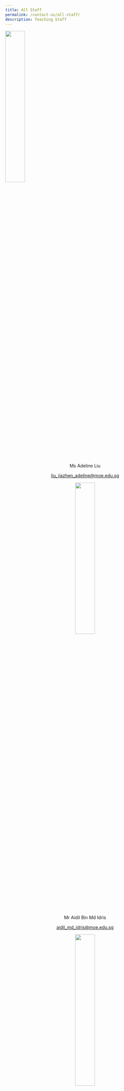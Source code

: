 ```yaml
---
title: All Staff
permalink: /contact-us/all-staff/
description: Teaching Staff
---
```

<img style="width:35%" src="/images/Ms%20Liu%20Jiazhen%20Adeline.jpg">

<center>Ms Adeline Liu  
	
[liu\_jiazhen\_adeline@moe.edu.sg](mailto:liu_jiazhen_adeline@moe.edu.sg)

<img style="width:35%" src="/images/Mr%20Aidil%20Bin%20Md%20Idris.jpeg">

<center>Mr Aidil Bin Md Idris      
	
 [aidil\_md\_idris@moe.edu.sg](mailto:aidil_md_idris@moe.edu.sg)

<img style="width:35%" src="/images/Alvin%20Tan.jpeg">

<center>Mr Alvin Tan Jia Jie 
	
[tan\_jia\_jie@moe.edu.sg](mailto:tan\_jia\_jie@moe.edu.sg)

<img style="width:35%" src="/images/Mdm%20Ang%20Choon%20Keow.jpeg">

Mdm Ang Choon Keow <br> [ang\_choon\_keow@moe.edu.sg](mailto:ang_choon_keow@moe.edu.sg)


<img style="width:35%" src="/images/mr%20chan%20bin%20chuan.jpeg">

Mr&nbsp;Chan Bin Chuan                          
[chan\_bin\_chuan@moe.edu.sg](mailto:chan_bin_chuan@moe.edu.sg)

<img style="width:35%" src="/images/Ms%20Chan%20Lay%20Leng.jpeg">

Ms Chan Lay Leng, Chloe<br>
[chan\_lay\_leng@moe.edu.sg](mailto:chan_lay_leng@moe.edu.sg)



<img style="width:35%" src="/images/Mr%20Chan%20Siew%20Kwai.jpeg">

Mr Chan Siew Kwai            
[chan\_siew\_kwai@moe.edu.sg](mailto:chan_siew_kwai@moe.edu.sg)

<img style="width:35%" src="/images/Mdm%20Chen%20Liping.jpeg">

Mdm Chen Liping  
[chen\_liping@moe.edu.sg](mailto:chen_liping@moe.edu.sg)

<img style="width:35%" src="/images/Mrs%20Cheong%20Poh%20Suan.jpeg">

Mrs Cheong Poh Suan   
[soh\_poh\_suan@moe.edu.sg](mailto:soh_poh_suan@moe.edu.sg)

<img style="width:35%" src="/images/Mr%20Chia%20Chun%20Keong.jpeg">

Mr Chia Chun Keong  
[chia\_chun\_keong@moe.edu.sg](mailto:chia_chun_keong@moe.edu.sg)



<img style="width:35%" src="/images/Mr%20Chidambaram%20Saravanan.jpeg">

Mr Chidambaram Saravanan <br>
[chidambaram\_saravanan@moe.edu.sg](mailto:chidambaram_saravanan@moe.edu.sg)

<img style="width:35%" src="/images/Mrs%20Chin%20Leong%20Hwai%20Ee%20Stella.jpeg">

Mrs Chin-Leong Hwai Ee, Stella <br>
[leong\_hwai\_ee\_stella@moe.edu.sg](mailto:leong_hwai_ee_stella@moe.edu.sg)

<img style="width:35%" src="/images/mr%20chng%20chia%20yii.jpeg">

Mr&nbsp;Chng Chia Yi    
[chng\_chia\_yi@moe.edu.sg](mailto:chng_chia_yi@moe.edu.sg)


Mr Chua Keng Yeow  
[chua\_keng\_yeow@moe.edu.sg](mailto:chua_keng_yeow@moe.edu.sg)

<img style="width:35%" src="/images/Mrs%20Chua%20Teng%20May%20Hwee%20Teresa.jpeg">

Mrs Chua-Teng May Hwee Teresa<br>
[teng\_may\_hwee\_teresa@moe.edu.sg](mailto:teng_may_hwee_teresa@moe.edu.sg)

<img style="width:35%" src="/images/ms%20sandy%20ee.jpeg">

Ms Ee Wen Lin, Sandy 
[ee\_wen\_lin\_sandy@moe.edu.sg](mailto:ee_wen_lin_sandy@moe.edu.sg)

<img style="width:35%" src="/images/Ms%20Eng%20Chia%20Lee.jpeg">

Ms Eng Chia Lee    
[eng\_chia\_lee@moe.edu.sg](mailto:eng_chia_lee@moe.edu.sg)

<img style="width:35%" src="/images/Ms%20Hamizah%20Begum%20Bte%20Md%20Hanif.jpeg">

Ms Hamizah Begum Bte Md Hanif 
[hamizah\_begum\_mohd\_hanif@moe.edu.sg](mailto:hamizah_begum_mohd_hanif@moe.edu.sg)

<img style="width:35%" src="/images/Ms%20He%20Meiyu.jpeg">

Ms He Meiyu   
[he\_meiyu@moe.edu.sg](mailto:he_meiyu@moe.edu.sg)

<img style="width:35%" src="/images/Ms%20Heng%20Hui%20Zhen.jpeg">

Ms Heng Hui Zhen    
[heng\_hui\_zhen@moe.edu.sg](mailto:heng_hui_zhen@moe.edu.sg)

<img style="width:35%" src="/images/Ms%20Ho%20Xiu%20Hui,%20Tessa.jpg">

Ms Ho Xiu Hui Tessa   
[ho\_xiu\_hui\_tessa@moe.edu.sg](mailto:ho_xiu_hui_tessa@moe.edu.sg)



<img style="width:35%" src="/images/ms%20joyner%20tay%20kai%20ling.jpeg">

Ms&nbsp;Joyner Tay        
[tay\_kai\_ling\_joyner@moe.edu.sg](mailto:tay_kai_ling_joyner@moe.edu.sg)

<img style="width:35%" src="/images/Mr%20Kamal%20Bin%20Yacob.jpeg">

Mr Kamal Bin Yacob <br>
[kamal\_yacob@moe.edu.sg](mailto:kamal_yacob@moe.edu.sg)

		
	
<img style="width:35%" src="/images/karine.jpeg">
	Mrs Karine Nai <br>
	
[nai\_sok\_khoon\_karine@moe.edu.sg](mailto:nai_sok_khoon_karine@moe.edu.sg)
	
<img style="width:35%" src="/images/Mr%20Ke%20Kaijie%20Justin.jpeg">

Mr Ke Kaijie, Justin   
[ke\_kaijie\_justin@moe.edu.sg](mailto:ke_kaijie_justin@moe.edu.sg)

<img style="width:35%" src="/images/Kishan%20School%20Website.jpeg">

Mr&nbsp;Kishan Kannan  
[kishan\_kannan@moe.edu.sg](mailto:kishan_kannan@moe.edu.sg)

<img style="width:35%" src="/images/Doreen.png">

Ms&nbsp;Lau&nbsp;Ying&nbsp;Ying Doreen<br>
[lau\_ying\_ying\_doreen@moe.edu.sg](mailto:lau_ying_ying_doreen@moe.edu.sg)

<img style="width:35%" src="/images/miss%20rachel%20lee%20jueyi.jpeg">

Ms Lee Jueyi, Rachel    
[rachel\_lee\_jueyi@moe.edu.sg](mailto:rachel_lee_jueyi@moe.edu.sg)

<img style="width:35%" src="/images/Mrs%20Lehming%20Teo%20Shi%20Hui%20Rachel.jpeg">

Mrs Lehming-Teo Shi Hui, Rachel<br>
[teo\_shi\_hui\_rachel@moe.edu.sg](mailto:teo_shi_hui_rachel@moe.edu.sg)

<img style="width:35%" src="/images/Ms%20Li%20Qianyi.jpeg">

Ms Li Qianyi <br>
[li_qianyi@moe.edu.sg](mailto:li_qianyi@moe.edu.sg)

<img style="width:35%" src="/images/Ms%20Lim%20Keng%20Woon%20Madeline.jpeg">

Ms Lim Keng Woon, Madeline <br>
[lim_keng_woon_madeline@moe.edu.sg](mailto:lim_keng_woon_madeline@moe.edu.sg)

<img style="width:35%" src="/images/Mr%20Jeremy.jpeg">

Mr Lim Liangcai, Jeremy <br>
[lim_liangcai_jeremy@moe.edu.sg](mailto:lim_liangcai_jeremy@moe.edu.sg)
 
<img style="width:35%" src="/images/mrs%20ng%20lye%20sim.jpeg">

Mrs Lim Lye Sim  <br>
[ng_lye_sim@moe.edu.sg](mailto:ng_lye_sim@moe.edu.sg)
 
<img style="width:35%" src="/images/ms%20lim%20tze%20min%20joyce_1.jpeg">

Ms Lim Tze Min Joyce <br>
[lim_tze_min@moe.edu.sg](mailto:lim_tze_min@moe.edu.sg)


<img style="width:35%" src="/images/Mrs%20Lim%20Quek%20Chwee%20Tiang%20Linda.jpeg">

Mrs Lim-Quek Chwee Tiang, Linda <br>
[quek_chwee_tiang_linda@moe.edu.sg](mailto:quek_chwee_tiang_linda@moe.edu.sg)

<img style="width:35%" src="/images/Ms%20Low%20Li%20Qing.jpg">

Ms Low Liqing <br>
[low_liqing@moe.edu.sg](mailto:low_liqing@moe.edu.sg)

<img style="width:35%" src="/images/Mr%20Mohideeen%20Nizar.jpeg">

Mr Mohideen Nizar s/o Anwar <br>
[mohideen_nizar_anwar@moe.edu.sg](mailto:mohideen_nizar_anwar@moe.edu.sg)
 
 <img style="width:35%" src="/images/Mdm%20Mursalina.jpeg">
 
Mdm Mursalina Bte Mohd Saim <br>
[mursalina_mohd_saim@moe.edu.sg](mailto:mursalina_mohd_saim@moe.edu.sg)

<img style="width:35%" src="/images/Mdm%20Natarajan%20Umarani%20(Teacher).jpg">

Ms Natarajan Umarani <br>
[natarajan_umarani@moe.edu.sg](mailto:natarajan_umarani@moe.edu.sg)

<img style="width:35%" src="/images/Mr%20Ng%20Loong%20Kin,%20Alvin.jpg">

Mr Ng Loong Kin, Alvin <br>
[ng_loong_kin_alvin@moe.edu.sg](mailto:ng_loong_kin_alvin@moe.edu.sg)

<img style="width:35%" src="/images/Ms%20Nurul%20Farhanah%20Bte%20Ramlan.jpg">

Ms Nurul Farhanah Bte Ramlan <br>
[nurul_farhanah_binte_ramlan@moe.edu.sg](mailto:nurul_farhanah_binte_ramlan@moe.edu.sg)

<img style="width:35%" src="/images/Mrs%20Peh%20Yeo%20Hwee%20Ching%20Magdelene.jpeg">

Mrs Peh-Yeo Hwee Ching Magdalene <br>
[yeo_hwee_ching_magdalene@moe.edu.sg](mailto:yeo_hwee_ching_magdalene@moe.edu.sg)

<img style="width:35%" src="/images/mr%20phua%20chwee%20ghua.jpeg">

Mr Phua Chwee Ghua <br>
[phua_chwee_ghua@moe.edu.sg](mailto:phua_chwee_ghua@moe.edu.sg) 

<img style="width:35%" src="/images/Mdm%20Rajamanickam.jpeg">

Mdm Rajamanickam Renuka <br>
[rajamanickam_renuka@moe.edu.sg](mailto:rajamanickam_renuka@moe.edu.sg)

<img style="width:35%" src="/images/Mdm%20Rashidah%20Kassim.jpeg">

Mdm Rashidah Kassim <br>
[rashidah_kassim@moe.edu.sg](mailto:rashidah_kassim@moe.edu.sg)

<img style="width:35%" src="/images/Mr%20Mohamed%20Ressal.jpeg">

Mr Mohamed Ressal Mohamed Raffi <br>
[mohamed_ressal_mohamed_raffi@moe.edu.sg](mailto:mohamed_ressal_mohamed_raffi@moe.edu.sg)

<img style="width:35%" src="/images/Mdm%20Rosezalina.jpeg">

Mdm Rosezalina Bte Asmoin <br>
[rosezalina_asmoin@moe.edu.sg](mailto:rosezalina_asmoin@moe.edu.sg)

<img style="width:35%" src="/images/Mr%20See%20Gim%20Hwee%20(1).jpg">

Mr See Gim Hwee <br>
[see_gim_hwee@moe.edu.sg](mailto:see_gim_hwee@moe.edu.sg) 

<img style="width:35%" src="/images/Ms%20Sia%20Gee%20Han.jpeg">

Ms Sia Gee Han, Karen <br>
[karen_sia_gee_han@moe.edu.sg](mailto:karen_sia_gee_han@moe.edu.sg)



<img style="width:35%" src="/images/Mdm%20Sheetal%20Sonawane.jpeg">

Ms Sheetal Sonawane <br>
[sheetal_madhukar_sonawane@moe.edu.sg](mailto:sheetal_madhukar_sonawane@moe.edu.sg)

<img style="width:35%" src="/images/Ms%20Sim%20Shin%20Jie.jpg">

Ms Sim Shin Jie <br>
[sim_shin_jie@moe.edu.sg](mailto:sim_shin_jie@moe.edu.sg)

<img style="width:35%" src="/images/ms%20siti%20nurwati%20dalduri.jpeg">

Ms Siti Nurwati Dalduri <br>
[siti_nurwati_dalduri@moe.edu.sg](mailto:siti_nurwati_dalduri@moe.edu.sg) 

<img style="width:35%" src="/images/Ms%20Soon%20Si%20Lin%20Jocelyn%20(Teacher).png">

Ms Soon Si Lin Jocelyn <br>
[soon_si_lin_jocelyn@moe.edu.sg](mailto:soon_si_lin_jocelyn@moe.edu.sg) 

<img style="width:35%" src="/images/Ms%20Sophia%20Ng%20Jia%20Ming.jpg">

Ms Sophia Ng <br>
[sophia_ng_jia_ming@moe.edu.sg](mailto:sophia_ng_jia_ming@moe.edu.sg)

<img style="width:35%" src="/images/Ms%20Sumitha.jpeg">

Mdm Sumitha Kirsnan <br>
[sumitha_kirsnan@moe.edu.sg](mailto:sumitha_kirsnan@moe.edu.sg)

<img style="width:35%" src="/images/Ms%20Syafiqah%20Binte%20Zaini.jpg">

Ms Syafiqah Binte Zaini <br>
[syafiqah_zaini@moe.edu.sg](mailto:syafiqah_zaini@moe.edu.sg)

<img style="width:35%" src="/images/Mr%20Tan%20Chor%20Seng.jpg">

Mr Tan Chor Seng <br>
[tan_chor_seng_a@moe.edu.sg](mailto:tan_chor_seng_a@moe.edu.sg)

<img style="width:35%" src="/images/Ms%20Joycelyn.jpeg">

Ms Tan E-Fung, Joycelyn <br>
[tan_e_fung_joycelyn@moe.edu.sg](mailto:tan_e_fung_joycelyn@moe.edu.sg)

<img style="width:35%" src="/images/Mr%20Peter.jpeg">

Mr Tan Eng Hoe, Peter <br>
[peter_tan_eng_hoe@moe.edu.sg](mailto:peter_tan_eng_hoe@moe.edu.sg)

<img style="width:35%" src="/images/Mr%20John.jpeg">

Mr Tan Hong Soong, John <br>
[tan_hong_soong@moe.edu.sg](mailto:tan_hong_soong@moe.edu.sg)

<img style="width:35%" src="/images/mr%20tan%20jit%20jin.jpeg">

Mr Tan Jit Jin <br>
[tan_jit_jin@moe.edu.sg](mailto:tan_jit_jin@moe.edu.sg)

<img style="width:35%" src="/images/ms%20tan%20kay%20shin.jpeg">

Mdm Tan Kay Shin <br>
[tan_kay_shin@moe.edu.sg](mailto:tan_kay_shin@moe.edu.sg)

<img style="width:35%" src="/images/Mr%20Tan%20Kiang%20Chye.jpeg">

Mr Tan Kiang Chye <br>
[tan_kiang_chye@moe.edu.sg](mailto:tan_kiang_chye@moe.edu.sg)


<img style="width:35%" src="/images/Mr%20Tan%20Liang%20Hooi.jpeg">

Mr Tan Liang Hooi <br>
[tan_liang_hooi@moe.edu.sg](mailto:tan_liang_hooi@moe.edu.sg)

<img style="width:35%" src="/images/kenneth.jpeg">

Mr Tan Ming Hon, Kenneth <br>
[tan_ming_hon@moe.edu.sg](mailto:tan_ming_hon@moe.edu.sg)

<img style="width:35%" src="/images/mr%20tan%20teck%20soon.jpeg">

Mr Tan Teck Soon <br>
[tan_teck_soon@moe.edu.sg](mailto:tan_teck_soon@moe.edu.sg) 

<img style="width:35%" src="/images/Mr%20Tan%20Ser%20Yong.jpeg">

Mr Tan Ser Yong, Philip <br>
[tan_ser_yong_philip@moe.edu.sg](mailto:tan_ser_yong_philip@moe.edu.sg)

<img style="width:35%" src="/images/Mrs%20Tan%20Wong%20Siew%20Har.jpeg">

Mrs Tan-Wong Siew Har, Winnie <br>
[wong_siew_har_winnie@moe.edu.sg](mailto:wong_siew_har_winnie@moe.edu.sg)

<img style="width:35%" src="/images/Timothy.jpeg">

Mr Tang Xu Yang Timothy <br>
[tang_xu_yang_timothy@moe.edu.sg](mailto:tang_xu_yang_timothy@moe.edu.sg)

<img style="width:35%" src="/images/Mrs%20Tan%20Wen%20Yi.jpeg">

Mrs Tan Wen Yi <br>
[tan_wen_yi@moe.edu.sg](mailto:tan_wen_yi@moe.edu.sg)

<img style="width:35%" src="/images/Mrs%20Teng%20Tay%20Soo%20Chin.jpeg">

Mrs Teng-Tay Soo Chin, Emmeline <br>
[tay_soo_chin_emmeline@moe.edu.sg](mailto:tay_soo_chin_emmeline@moe.edu.sg)

<img style="width:35%" src="/images/Ms%20Teo%20Li%20Yin.jpeg">

Ms Teo Li Yin <br>
[teo_li_yin@moe.edu.sg](mailto:teo_li_yin@moe.edu.sg)

<img style="width:35%" src="/images/teochaiyeow.jpeg">

Mr Teo Chai Yaw <br>
[teo_chai_yaw@moe.edu.sg](mailto:teo_chai_yaw@moe.edu.sg)

<img style="width:35%" src="/images/Ms%20Teo%20Wei%20Na.jpeg">

Ms Teo Wei Na <br>
[teo_wei_na@moe.edu.sg](mailto:teo_wei_na@moe.edu.sg)

<img style="width:35%" src="/images/mr%20thomas%20law%20choon%20ting.jpeg">

Mr Thomas Law <br>
[law_choon_ting_thomas@moe.edu.sg](mailto:law_choon_ting_thomas@moe.edu.sg) 

<img style="width:35%" src="/images/Valane%20Passport%20Photo%202.jpeg">

Ms Tnee Li Ling, Valane <br>
[tnee_li_ling_valane@moe.edu.sg](mailto:tnee_li_ling_valane@moe.edu.sg)

<img style="width:35%" src="/images/tracy_tey.jpeg">
Ms Tracy Tey <br>
	
[tracy_tey_pin_pin@moe.edu.sg](mailto:tracy_tey_pin_pin@moe.edu.sg)

<img style="width:35%" src="/images/Ms%20Wee%20Ni%20Swen.jpg">

Ms Wee Ni Swen <br>
[wee_ni_swen@moe.edu.sg](mailto:wee_ni_swen@moe.edu.sg)

<img style="width:35%" src="/images/Ms%20Wee%20Yee%20Ing.jpg">

Ms Wee Yee Ing <br>
[wee_yee_ing@moe.edu.sg](mailto:wee_yee_ing@moe.edu.sg)

<img style="width:35%" src="/images/Mrs%20Wee%20Loh%20Wee%20Sin.jpeg">

Mrs Wee-Loh Wee Sin <br>
[loh_wee_sin@moe.edu.sg](mailto:loh_wee_sin@moe.edu.sg)

<img style="width:35%" src="/images/Ms%20Woong%20Choy%20Wan.jpeg">

Ms Woong Choy Wan <br>
[woong_choy_wan@moe.edu.sg](mailto:woong_choy_wan@moe.edu.sg)

<img style="width:35%" src="/images/Mr%20Andy.jpeg">

Mr Yap Jin Hua, Andy <br>
[yap_jin_hua_andy@moe.edu.sg](mailto:yap_jin_hua_andy@moe.edu.sg)

<img style="width:35%" src="/images/Mr%20Yong%20Teck%20Sin.jpg">

Mr Yong Teck Sin <br>
[yong_teck_sin@moe.edu.sg](mailto:yong_teck_sin@moe.edu.sg)

<img style="width:35%" src="/images/Mrs%20Yuen%20Lay%20Eng.jpeg">

Mrs Yuen Lay Eng <br>
[ang_lay_eng@moe.edu.sg ](mailto:ang_lay_eng@moe.edu.sg )
 
</center></center></center>